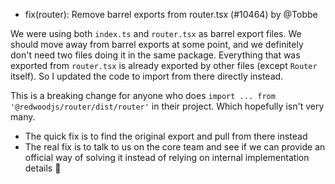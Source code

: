 - fix(router): Remove barrel exports from router.tsx (#10464) by @Tobbe

We were using both `index.ts` and `router.tsx` as barrel export files. We
should move away from barrel exports at some point, and we definitely don't
need two files doing it in the same package. Everything that was exported from
`router.tsx` is already exported by other files (except `Router` itself). So I
updated the code to import from there directly instead.

This is a breaking change for anyone who does
`import ... from '@redwoodjs/router/dist/router'` in their project. Which
hopefully isn't very many.
 - The quick fix is to find the original export and pull from there instead
 - The real fix is to talk to us on the core team and see if we can provide an
   official way of solving it instead of relying on internal implementation
   details 🙂 
